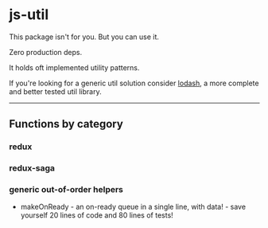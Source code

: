 # js-util

This package isn't for you. But you can use it. 

Zero production deps.

It holds oft implemented utility patterns. 

If you're looking for a generic util solution consider 
[lodash](https://www.npmjs.com/package/lodash), a more complete
and better tested util library.  

---

## Functions by category

### redux

### redux-saga

### generic out-of-order helpers
* makeOnReady - an on-ready queue in a single line, with data! - save yourself 20 lines of code and 80 lines of tests!
